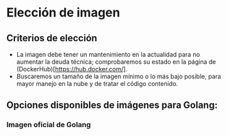 # Elección de imagen

## Criterios de elección
- La imagen debe tener un mantenimiento en la actualidad para no aumentar la deuda técnica; comprobaremos su estado en la página de (DockerHub)[https://hub.docker.com/].
- Buscaremos un tamaño de la imagen mínimo o lo más bajo posible, para mayor manejo en la nube y de tratar el código contenido.

## Opciones disponibles de imágenes para Golang:

### Imagen oficial de Golang

